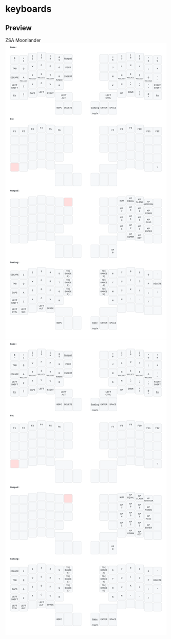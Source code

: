 # keyboards

## Preview
ZSA Moonlander
![Alt text](./rillyv_zsa_moonlander.svg)
<img src="./rillyv_zsa_moonlander.svg">
